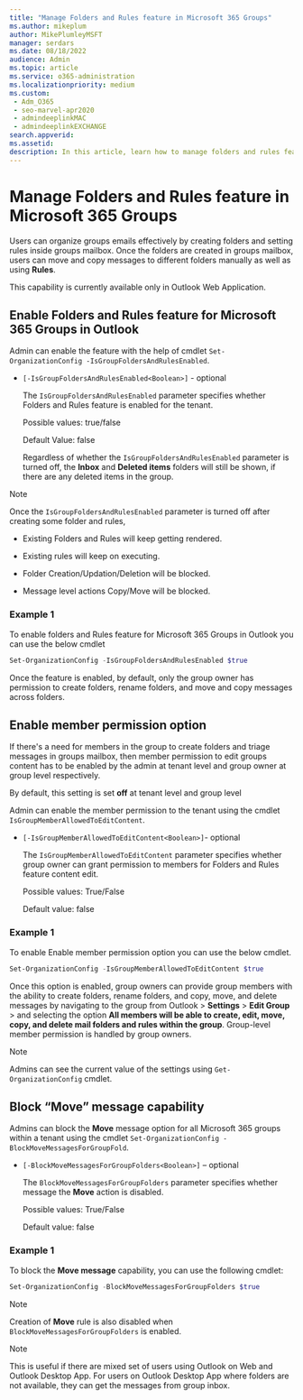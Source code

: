 ```yaml
---
title: "Manage Folders and Rules feature in Microsoft 365 Groups"
ms.author: mikeplum
author: MikePlumleyMSFT
manager: serdars
ms.date: 08/18/2022
audience: Admin
ms.topic: article
ms.service: o365-administration
ms.localizationpriority: medium
ms.custom: 
 - Adm_O365
 - seo-marvel-apr2020
 - admindeeplinkMAC
 - admindeeplinkEXCHANGE
search.appverid:
ms.assetid: 
description: In this article, learn how to manage folders and rules feature in Microsoft 365 groups.
---
```


# Manage Folders and Rules feature in Microsoft 365 Groups

Users can organize groups emails effectively by creating folders and setting rules inside groups mailbox. Once the folders are created in groups mailbox, users can move and copy messages to different folders manually as well as using **Rules**.

This capability is currently available only in Outlook Web Application.

## Enable Folders and Rules feature for Microsoft 365 Groups in Outlook

Admin can enable the feature with the help of cmdlet `Set-OrganizationConfig -IsGroupFoldersAndRulesEnabled`.

 - `[-IsGroupFoldersAndRulesEnabled<Boolean>]` - optional

   The `IsGroupFoldersAndRulesEnabled` parameter specifies whether Folders and Rules feature is enabled for the tenant.

   Possible values: true/false

   Default Value: false

   Regardless of whether the `IsGroupFoldersAndRulesEnabled` parameter is turned off, the **Inbox** and **Deleted items** folders will still be shown, if there are any deleted items in the group.

> [!NOTE]
> Once the `IsGroupFoldersAndRulesEnabled` parameter is turned off after creating some folder and rules,
  > 
  > - Existing Folders and Rules will keep getting rendered.
  > 
  > - Existing rules will keep on executing.
  > 
  > - Folder Creation/Updation/Deletion will be blocked.
  > 
  > - Message level actions Copy/Move will be blocked.

### Example 1
To enable folders and Rules feature for Microsoft 365 Groups in Outlook you can use the below cmdlet

```powershell
Set-OrganizationConfig -IsGroupFoldersAndRulesEnabled $true
```

Once the feature is enabled, by default, only the group owner has permission to create folders, rename folders, and move and copy messages across folders.
  
## Enable member permission option

If there's a need for members in the group to create folders and triage messages in groups mailbox, then member permission to edit groups content has to be enabled by the admin at tenant level and group owner at group level respectively.

By default, this setting is set **off** at tenant level and group level
  
Admin can enable the member permission to the tenant using the cmdlet `IsGroupMemberAllowedToEditContent`.

 - `[-IsGroupMemberAllowedToEditContent<Boolean>]`- optional

   The `IsGroupMemberAllowedToEditContent` parameter specifies whether group owner can grant permission to members for Folders and Rules feature content edit.

   Possible values: True/False

   Default value: false

### Example 1

To enable Enable member permission option you can use the below cmdlet.

```powershell
Set-OrganizationConfig -IsGroupMemberAllowedToEditContent $true
```

Once this option is enabled, group owners can provide group members with the ability to create folders, rename folders, and copy, move, and delete messages by navigating to the group from Outlook > **Settings** > **Edit Group** > and selecting the option **All members will be able to create, edit, move, copy, and delete mail folders and rules within the group**. Group-level member permission is handled by group owners.

> [!NOTE]
> Admins can see the current value of the settings using `Get-OrganizationConfig` cmdlet.

## Block “Move” message capability

Admins can block the **Move** message option for all Microsoft 365 groups within a tenant using the cmdlet `Set-OrganizationConfig -BlockMoveMessagesForGroupFold`.

 - `[-BlockMoveMessagesForGroupFolders<Boolean>]` – optional

   The `BlockMoveMessagesForGroupFolders` parameter specifies whether message the **Move** action is disabled.

   Possible values: True/False

   Default value: false

### Example 1

To block the **Move message** capability, you can use the following cmdlet:

```powershell
Set-OrganizationConfig -BlockMoveMessagesForGroupFolders $true
```

> [!NOTE]
> Creation of **Move** rule is also disabled when `BlockMoveMessagesForGroupFolders` is enabled.

> [!NOTE]
> This is useful if there are mixed set of users using Outlook on Web and Outlook Desktop App. For users on Outlook Desktop App where folders are not available, they can get the messages from group inbox. 
  
  
  
